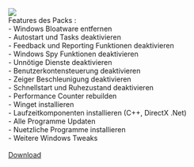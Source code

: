 <img src="https://github.com/Marvin700/Windows_Optimisation_Pack/blob/main/_Files/Titelbild.png">


<BR>
Features des Packs :<br>
- Windows Bloatware entfernen    <br>
- Autostart und Tasks deaktivieren  <br>
- Feedback und Reporting Funktionen deaktivieren   <br>
- Windows Spy Funktionen deaktivieren   <br>
- Unnötige Dienste deaktivieren <BR>
- Benutzerkontensteuerung deaktivieren <br>
- Zeiger Beschleunigung deaktivieren <br>
- Schnellstart und Ruhezustand deaktivieren  <br>
- Performance Counter rebuilden  <BR>                  
- Winget installieren   <BR>                              
- Laufzeitkomponenten installieren (C++, DirectX .Net)      <BR>                           
- Alle Programme Updaten     <BR>                      
- Nuetzliche Programme installieren <BR>
- Weitere Windows Tweaks

<BR>
<BR>
<a href="https://github.com/Marvin700/Windows_Optimisation_Pack/blob/main/Windows_Optimisation_Pack.exe">Download</a>
